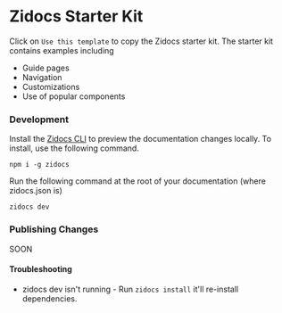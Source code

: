 # Zidocs Starter Kit

Click on `Use this template` to copy the Zidocs starter kit. The starter kit contains examples including

- Guide pages
- Navigation
- Customizations
- Use of popular components

### Development

Install the [Zidocs CLI](https://www.npmjs.com/package/zidocs) to preview the documentation changes locally. To install, use the following command.

```
npm i -g zidocs
```

Run the following command at the root of your documentation (where zidocs.json is)

```
zidocs dev
```

### Publishing Changes

SOON

#### Troubleshooting

- zidocs dev isn't running - Run `zidocs install` it'll re-install dependencies.
